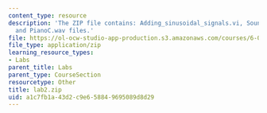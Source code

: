 ```yaml
---
content_type: resource
description: 'The ZIP file contains: Adding_sinusoidal_signals.vi, Sound_Signal.vi,
  and PianoC.wav files.'
file: https://ol-ocw-studio-app-production.s3.amazonaws.com/courses/6-071j-introduction-to-electronics-signals-and-measurement-spring-2006/a1c7fb1a43d2c9e658849695089d8d29_lab2.zip
file_type: application/zip
learning_resource_types:
- Labs
parent_title: Labs
parent_type: CourseSection
resourcetype: Other
title: lab2.zip
uid: a1c7fb1a-43d2-c9e6-5884-9695089d8d29
---
```

